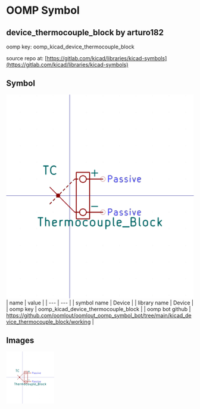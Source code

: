 # OOMP Symbol  
## device_thermocouple_block  by arturo182  
  
oomp key: oomp_kicad_device_thermocouple_block  
  
source repo at: [https://gitlab.com/kicad/libraries/kicad-symbols](https://gitlab.com/kicad/libraries/kicad-symbols)  
## Symbol  
  
[![working.png](working_600.png)](working.png)  
| name | value | 
| --- | --- | 
| symbol name | Device | 
| library name | Device | 
| oomp key | oomp_kicad_device_thermocouple_block | 
| oomp bot github | https://github.com/oomlout/oomlout_oomp_symbol_bot/tree/main/kicad_device_thermocouple_block/working | 
## Images  
  
[![working.png](working_140.png)](working.png)  
